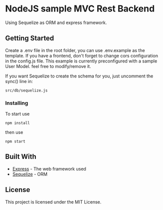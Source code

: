# NodeJS sample MVC Rest Backend
Using Sequelize as ORM and express framework.

## Getting Started

Create a .env file in the root folder, you can use .env.example as the template.
If you have a frontend, don't forget to change cors configuration in the config.js file.
This example is currently preconfigured with a sample User Model.
feel free to modify/remove it.

If you want Sequelize to create the schema for you, just uncomment the sync() line in:
```
src/db/sequelize.js
```

### Installing

To start use
```
npm install
```
then use
```
npm start
```

## Built With

* [Express](https://expressjs.com/) - The web framework used
* [Sequelize](https://sequelize.org/v5/) - ORM


## License

This project is licensed under the MIT License.
